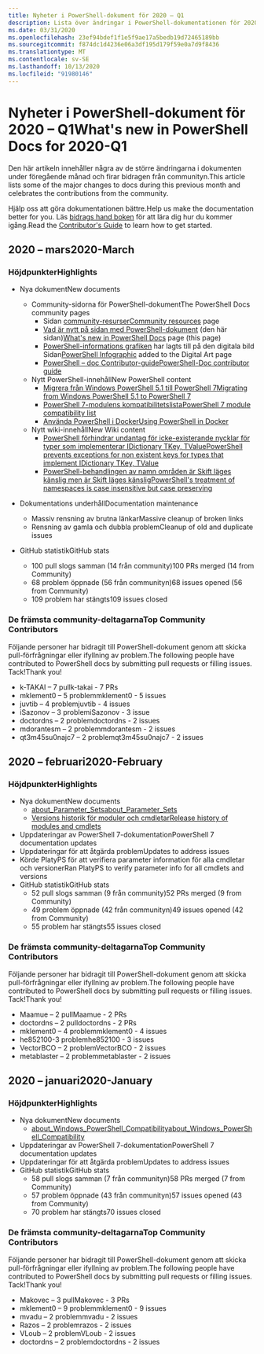 ```yaml
---
title: Nyheter i PowerShell-dokument för 2020 – Q1
description: Lista över ändringar i PowerShell-dokumentationen för 2020 – Q1
ms.date: 03/31/2020
ms.openlocfilehash: 23ef94bdef1f1e5f9ae17a5bedb19d72465189bb
ms.sourcegitcommit: f874dc1d4236e06a3df195d179f59e0a7d9f8436
ms.translationtype: MT
ms.contentlocale: sv-SE
ms.lasthandoff: 10/13/2020
ms.locfileid: "91980146"
---
```

# <a name="whats-new-in-powershell-docs-for-2020-q1"></a><span data-ttu-id="26d88-103">Nyheter i PowerShell-dokument för 2020 – Q1</span><span class="sxs-lookup"><span data-stu-id="26d88-103">What's new in PowerShell Docs for 2020-Q1</span></span>

<span data-ttu-id="26d88-104">Den här artikeln innehåller några av de större ändringarna i dokumenten under föregående månad och firar bidragen från communityn.</span><span class="sxs-lookup"><span data-stu-id="26d88-104">This article lists some of the major changes to docs during this previous month and celebrates the contributions from the community.</span></span>

<span data-ttu-id="26d88-105">Hjälp oss att göra dokumentationen bättre.</span><span class="sxs-lookup"><span data-stu-id="26d88-105">Help us make the documentation better for you.</span></span> <span data-ttu-id="26d88-106">Läs [bidrags hand boken][contrib] för att lära dig hur du kommer igång.</span><span class="sxs-lookup"><span data-stu-id="26d88-106">Read the [Contributor's Guide][contrib] to learn how to get started.</span></span>

## <a name="2020-march"></a><span data-ttu-id="26d88-107">2020 – mars</span><span class="sxs-lookup"><span data-stu-id="26d88-107">2020-March</span></span>

### <a name="highlights"></a><span data-ttu-id="26d88-108">Höjdpunkter</span><span class="sxs-lookup"><span data-stu-id="26d88-108">Highlights</span></span>

- <span data-ttu-id="26d88-109">Nya dokument</span><span class="sxs-lookup"><span data-stu-id="26d88-109">New documents</span></span>
  - <span data-ttu-id="26d88-110">Community-sidorna för PowerShell-dokument</span><span class="sxs-lookup"><span data-stu-id="26d88-110">The PowerShell Docs community pages</span></span>
    - <span data-ttu-id="26d88-111">Sidan [community-resurser](/powershell/scripting/community/community-support)</span><span class="sxs-lookup"><span data-stu-id="26d88-111">[Community resources](/powershell/scripting/community/community-support) page</span></span>
    - <span data-ttu-id="26d88-112">[Vad är nytt på sidan med PowerShell-dokument](#2020-march) (den här sidan)</span><span class="sxs-lookup"><span data-stu-id="26d88-112">[What's new in PowerShell Docs](#2020-march) page (this page)</span></span>
    - <span data-ttu-id="26d88-113">[PowerShell-informations grafiken](https://github.com/MicrosoftDocs/PowerShell-Docs/blob/staging/assets/PowerShell_7_Infographic.pdf) har lagts till på den digitala bild Sidan</span><span class="sxs-lookup"><span data-stu-id="26d88-113">[PowerShell Infographic](https://github.com/MicrosoftDocs/PowerShell-Docs/blob/staging/assets/PowerShell_7_Infographic.pdf) added to the Digital Art page</span></span>
    - [<span data-ttu-id="26d88-114">PowerShell – doc Contributor-guide</span><span class="sxs-lookup"><span data-stu-id="26d88-114">PowerShell-Doc contributor guide</span></span>](/powershell/scripting/community/contributing/overview)
  - <span data-ttu-id="26d88-115">Nytt PowerShell-innehåll</span><span class="sxs-lookup"><span data-stu-id="26d88-115">New PowerShell content</span></span>
    - [<span data-ttu-id="26d88-116">Migrera från Windows PowerShell 5.1 till PowerShell 7</span><span class="sxs-lookup"><span data-stu-id="26d88-116">Migrating from Windows PowerShell 5.1 to PowerShell 7</span></span>](/powershell/scripting/whats-new/migrating-from-windows-powershell-51-to-powershell-7)
    - [<span data-ttu-id="26d88-117">PowerShell 7-modulens kompatibilitetslista</span><span class="sxs-lookup"><span data-stu-id="26d88-117">PowerShell 7 module compatibility list</span></span>](/PowerShell/scripting/whats-new/module-compatibility)
    - [<span data-ttu-id="26d88-118">Använda PowerShell i Docker</span><span class="sxs-lookup"><span data-stu-id="26d88-118">Using PowerShell in Docker</span></span>](/powershell/scripting/install/powershell-in-docker)
  - <span data-ttu-id="26d88-119">Nytt wiki-innehåll</span><span class="sxs-lookup"><span data-stu-id="26d88-119">New Wiki content</span></span>
    - [<span data-ttu-id="26d88-120">PowerShell förhindrar undantag för icke-existerande nycklar för typer som implementerar IDictionary TKey, TValue</span><span class="sxs-lookup"><span data-stu-id="26d88-120">PowerShell prevents exceptions for non existent keys for types that implement IDictionary TKey, TValue</span></span>](https://github.com/MicrosoftDocs/PowerShell-Docs/wiki/PowerShell-prevents-exceptions-for-non-existent-keys-for-types-that-implement-IDictionary-TKey,-TValue-)
    - [<span data-ttu-id="26d88-121">PowerShell-behandlingen av namn områden är Skift läges känslig men är Skift läges känslig</span><span class="sxs-lookup"><span data-stu-id="26d88-121">PowerShell's treatment of namespaces is case insensitive but case preserving</span></span>](https://github.com/MicrosoftDocs/PowerShell-Docs/wiki/PowerShell's-treatment-of-namespaces-is-case-insensitive-but-case-preserving)

- <span data-ttu-id="26d88-122">Dokumentations underhåll</span><span class="sxs-lookup"><span data-stu-id="26d88-122">Documentation maintenance</span></span>
  - <span data-ttu-id="26d88-123">Massiv rensning av brutna länkar</span><span class="sxs-lookup"><span data-stu-id="26d88-123">Massive cleanup of broken links</span></span>
  - <span data-ttu-id="26d88-124">Rensning av gamla och dubbla problem</span><span class="sxs-lookup"><span data-stu-id="26d88-124">Cleanup of old and duplicate issues</span></span>

- <span data-ttu-id="26d88-125">GitHub statistik</span><span class="sxs-lookup"><span data-stu-id="26d88-125">GitHub stats</span></span>
  - <span data-ttu-id="26d88-126">100 pull slogs samman (14 från community)</span><span class="sxs-lookup"><span data-stu-id="26d88-126">100 PRs merged (14 from Community)</span></span>
  - <span data-ttu-id="26d88-127">68 problem öppnade (56 från communityn)</span><span class="sxs-lookup"><span data-stu-id="26d88-127">68 issues opened (56 from Community)</span></span>
  - <span data-ttu-id="26d88-128">109 problem har stängts</span><span class="sxs-lookup"><span data-stu-id="26d88-128">109 issues closed</span></span>

### <a name="top-community-contributors"></a><span data-ttu-id="26d88-129">De främsta community-deltagarna</span><span class="sxs-lookup"><span data-stu-id="26d88-129">Top Community Contributors</span></span>

<span data-ttu-id="26d88-130">Följande personer har bidragit till PowerShell-dokument genom att skicka pull-förfrågningar eller ifyllning av problem.</span><span class="sxs-lookup"><span data-stu-id="26d88-130">The following people have contributed to PowerShell docs by submitting pull requests or filling issues.</span></span> <span data-ttu-id="26d88-131">Tack!</span><span class="sxs-lookup"><span data-stu-id="26d88-131">Thank you!</span></span>

- <span data-ttu-id="26d88-132">k-TAKAI – 7 pull</span><span class="sxs-lookup"><span data-stu-id="26d88-132">k-takai - 7 PRs</span></span>
- <span data-ttu-id="26d88-133">mklement0 – 5 problem</span><span class="sxs-lookup"><span data-stu-id="26d88-133">mklement0 - 5 issues</span></span>
- <span data-ttu-id="26d88-134">juvtib – 4 problem</span><span class="sxs-lookup"><span data-stu-id="26d88-134">juvtib - 4 issues</span></span>
- <span data-ttu-id="26d88-135">iSazonov – 3 problem</span><span class="sxs-lookup"><span data-stu-id="26d88-135">iSazonov - 3 issue</span></span>
- <span data-ttu-id="26d88-136">doctordns – 2 problem</span><span class="sxs-lookup"><span data-stu-id="26d88-136">doctordns - 2 issues</span></span>
- <span data-ttu-id="26d88-137">mdorantesm – 2 problem</span><span class="sxs-lookup"><span data-stu-id="26d88-137">mdorantesm - 2 issues</span></span>
- <span data-ttu-id="26d88-138">qt3m45su0najc7 – 2 problem</span><span class="sxs-lookup"><span data-stu-id="26d88-138">qt3m45su0najc7 - 2 issues</span></span>

## <a name="2020-february"></a><span data-ttu-id="26d88-139">2020 – februari</span><span class="sxs-lookup"><span data-stu-id="26d88-139">2020-February</span></span>

### <a name="highlights"></a><span data-ttu-id="26d88-140">Höjdpunkter</span><span class="sxs-lookup"><span data-stu-id="26d88-140">Highlights</span></span>

- <span data-ttu-id="26d88-141">Nya dokument</span><span class="sxs-lookup"><span data-stu-id="26d88-141">New documents</span></span>
  - [<span data-ttu-id="26d88-142">about_Parameter_Sets</span><span class="sxs-lookup"><span data-stu-id="26d88-142">about_Parameter_Sets</span></span>](/powershell/module/microsoft.powershell.core/about/about_parameter_sets)
  - [<span data-ttu-id="26d88-143">Versions historik för moduler och cmdletar</span><span class="sxs-lookup"><span data-stu-id="26d88-143">Release history of modules and cmdlets</span></span>](/powershell/scripting/whats-new/cmdlet-versions)
- <span data-ttu-id="26d88-144">Uppdateringar av PowerShell 7-dokumentation</span><span class="sxs-lookup"><span data-stu-id="26d88-144">PowerShell 7 documentation updates</span></span>
- <span data-ttu-id="26d88-145">Uppdateringar för att åtgärda problem</span><span class="sxs-lookup"><span data-stu-id="26d88-145">Updates to address issues</span></span>
- <span data-ttu-id="26d88-146">Körde PlatyPS för att verifiera parameter information för alla cmdletar och versioner</span><span class="sxs-lookup"><span data-stu-id="26d88-146">Ran PlatyPS to verify parameter info for all cmdlets and versions</span></span>
- <span data-ttu-id="26d88-147">GitHub statistik</span><span class="sxs-lookup"><span data-stu-id="26d88-147">GitHub stats</span></span>
  - <span data-ttu-id="26d88-148">52 pull slogs samman (9 från community)</span><span class="sxs-lookup"><span data-stu-id="26d88-148">52 PRs merged (9 from Community)</span></span>
  - <span data-ttu-id="26d88-149">49 problem öppnade (42 från communityn)</span><span class="sxs-lookup"><span data-stu-id="26d88-149">49 issues opened (42 from Community)</span></span>
  - <span data-ttu-id="26d88-150">55 problem har stängts</span><span class="sxs-lookup"><span data-stu-id="26d88-150">55 issues closed</span></span>

### <a name="top-community-contributors"></a><span data-ttu-id="26d88-151">De främsta community-deltagarna</span><span class="sxs-lookup"><span data-stu-id="26d88-151">Top Community Contributors</span></span>

<span data-ttu-id="26d88-152">Följande personer har bidragit till PowerShell-dokument genom att skicka pull-förfrågningar eller ifyllning av problem.</span><span class="sxs-lookup"><span data-stu-id="26d88-152">The following people have contributed to PowerShell docs by submitting pull requests or filling issues.</span></span> <span data-ttu-id="26d88-153">Tack!</span><span class="sxs-lookup"><span data-stu-id="26d88-153">Thank you!</span></span>

- <span data-ttu-id="26d88-154">Maamue – 2 pull</span><span class="sxs-lookup"><span data-stu-id="26d88-154">Maamue - 2 PRs</span></span>
- <span data-ttu-id="26d88-155">doctordns – 2 pull</span><span class="sxs-lookup"><span data-stu-id="26d88-155">doctordns - 2 PRs</span></span>
- <span data-ttu-id="26d88-156">mklement0 – 4 problem</span><span class="sxs-lookup"><span data-stu-id="26d88-156">mklement0 - 4 issues</span></span>
- <span data-ttu-id="26d88-157">he852100-3 problem</span><span class="sxs-lookup"><span data-stu-id="26d88-157">he852100 - 3 issues</span></span>
- <span data-ttu-id="26d88-158">VectorBCO – 2 problem</span><span class="sxs-lookup"><span data-stu-id="26d88-158">VectorBCO - 2 issues</span></span>
- <span data-ttu-id="26d88-159">metablaster – 2 problem</span><span class="sxs-lookup"><span data-stu-id="26d88-159">metablaster - 2 issues</span></span>

## <a name="2020-january"></a><span data-ttu-id="26d88-160">2020 – januari</span><span class="sxs-lookup"><span data-stu-id="26d88-160">2020-January</span></span>

### <a name="highlights"></a><span data-ttu-id="26d88-161">Höjdpunkter</span><span class="sxs-lookup"><span data-stu-id="26d88-161">Highlights</span></span>

- <span data-ttu-id="26d88-162">Nya dokument</span><span class="sxs-lookup"><span data-stu-id="26d88-162">New documents</span></span>
  - [<span data-ttu-id="26d88-163">about_Windows_PowerShell_Compatibility</span><span class="sxs-lookup"><span data-stu-id="26d88-163">about_Windows_PowerShell_Compatibility</span></span>](/powershell/module/microsoft.powershell.core/about/about_Windows_PowerShell_Compatibility)
- <span data-ttu-id="26d88-164">Uppdateringar av PowerShell 7-dokumentation</span><span class="sxs-lookup"><span data-stu-id="26d88-164">PowerShell 7 documentation updates</span></span>
- <span data-ttu-id="26d88-165">Uppdateringar för att åtgärda problem</span><span class="sxs-lookup"><span data-stu-id="26d88-165">Updates to address issues</span></span>
- <span data-ttu-id="26d88-166">GitHub statistik</span><span class="sxs-lookup"><span data-stu-id="26d88-166">GitHub stats</span></span>
  - <span data-ttu-id="26d88-167">58 pull slogs samman (7 från communityn)</span><span class="sxs-lookup"><span data-stu-id="26d88-167">58 PRs merged (7 from Community)</span></span>
  - <span data-ttu-id="26d88-168">57 problem öppnade (43 från communityn)</span><span class="sxs-lookup"><span data-stu-id="26d88-168">57 issues opened (43 from Community)</span></span>
  - <span data-ttu-id="26d88-169">70 problem har stängts</span><span class="sxs-lookup"><span data-stu-id="26d88-169">70 issues closed</span></span>

### <a name="top-community-contributors"></a><span data-ttu-id="26d88-170">De främsta community-deltagarna</span><span class="sxs-lookup"><span data-stu-id="26d88-170">Top Community Contributors</span></span>

<span data-ttu-id="26d88-171">Följande personer har bidragit till PowerShell-dokument genom att skicka pull-förfrågningar eller ifyllning av problem.</span><span class="sxs-lookup"><span data-stu-id="26d88-171">The following people have contributed to PowerShell docs by submitting pull requests or filling issues.</span></span> <span data-ttu-id="26d88-172">Tack!</span><span class="sxs-lookup"><span data-stu-id="26d88-172">Thank you!</span></span>

- <span data-ttu-id="26d88-173">Makovec – 3 pull</span><span class="sxs-lookup"><span data-stu-id="26d88-173">Makovec - 3 PRs</span></span>
- <span data-ttu-id="26d88-174">mklement0 – 9 problem</span><span class="sxs-lookup"><span data-stu-id="26d88-174">mklement0 - 9 issues</span></span>
- <span data-ttu-id="26d88-175">mvadu – 2 problem</span><span class="sxs-lookup"><span data-stu-id="26d88-175">mvadu - 2 issues</span></span>
- <span data-ttu-id="26d88-176">Razos – 2 problem</span><span class="sxs-lookup"><span data-stu-id="26d88-176">razos - 2 issues</span></span>
- <span data-ttu-id="26d88-177">VLoub – 2 problem</span><span class="sxs-lookup"><span data-stu-id="26d88-177">VLoub - 2 issues</span></span>
- <span data-ttu-id="26d88-178">doctordns – 2 problem</span><span class="sxs-lookup"><span data-stu-id="26d88-178">doctordns - 2 issues</span></span>

<!-- Link references -->
[contrib]: contributing/overview.md
